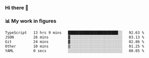 ### Hi there 👋

### 📊 My work in figures

<!--START_SECTION:waka-->

```txt
TypeScript   13 hrs 9 mins   ███████████████████████░░   92.63 %
JSON         26 mins         ▓░░░░░░░░░░░░░░░░░░░░░░░░   03.13 %
Git          24 mins         ▓░░░░░░░░░░░░░░░░░░░░░░░░   02.86 %
Other        10 mins         ▒░░░░░░░░░░░░░░░░░░░░░░░░   01.25 %
YAML         0 secs          ░░░░░░░░░░░░░░░░░░░░░░░░░   00.05 %
```

<!--END_SECTION:waka-->
